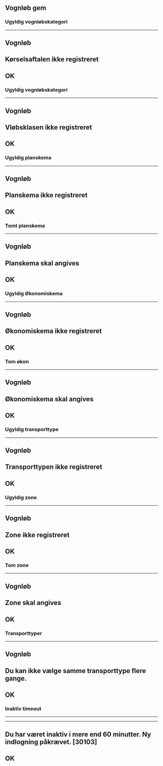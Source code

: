 ## Vognløb gem
### Ugyldig vognløbskategori
---------------------------
Vognløb
---------------------------
Kørselsaftalen ikke registreret
---------------------------
OK   
---------------------------

### Ugyldig vognløbskategori
---------------------------
Vognløb
---------------------------
Vløbsklasen ikke registreret
---------------------------
OK   
---------------------------
### Ugyldig planskema
---------------------------
Vognløb
---------------------------
Planskema ikke registreret
---------------------------
OK   
---------------------------
### Tomt planskema
---------------------------
Vognløb
---------------------------
Planskema skal angives
---------------------------
OK   
---------------------------

### Ugyldig Økonomiskema
---------------------------
Vognløb
---------------------------
Økonomiskema ikke registreret
---------------------------
OK   
---------------------------
### Tom økon
---------------------------
Vognløb
---------------------------
Økonomiskema skal angives
---------------------------
OK   
---------------------------
### Ugyldig transporttype
---------------------------
Vognløb
---------------------------
Transporttypen ikke registreret
---------------------------
OK   
---------------------------
### Ugyldig zone
---------------------------
Vognløb
---------------------------
Zone ikke registreret
---------------------------
OK   
---------------------------
### Tom zone
---------------------------
Vognløb
---------------------------
Zone skal angives
---------------------------
OK   
---------------------------

### Transporttyper
---------------------------
Vognløb
---------------------------
Du kan ikke vælge samme transporttype flere gange.
---------------------------
OK   
---------------------------
### Inaktiv timeout
---------------------------

---------------------------
Du har været inaktiv i mere end 60 minutter. Ny indlogning påkrævet. [30103]
---------------------------
OK   
---------------------------
